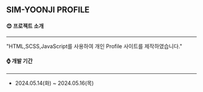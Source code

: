 ## SIM-YOONJI PROFILE
#### 😊 프로젝트 소개
___
"HTML,SCSS,JavaScript를 사용하여 개인 Profile 사이트를 제작하였습니다."
#### ⌚ 개발 기간
--- 
+ 2024.05.14(화) ~ 2024.05.16(목)
